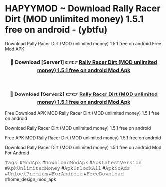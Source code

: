 # HAPYYMOD ~ Download Rally Racer Dirt (MOD unlimited money) 1.5.1 free on android - (ybtfu)
Download Rally Racer Dirt (MOD unlimited money) 1.5.1 free on android Free Mod APK

<div align="center">
<h3>🔴 Download [Server1] 👉👉 <a href="https://apk-comot.site?title=Rally_Racer_Dirt_(MOD_unlimited_money)_1.5.1_free_on_android">Rally Racer Dirt (MOD unlimited money) 1.5.1 free on android Mod Apk</a></h3><br>

<h3>🔴 Download [Server2] 👉👉 <a href="https://apk-comot.site?title=Rally_Racer_Dirt_(MOD_unlimited_money)_1.5.1_free_on_android">Rally Racer Dirt (MOD unlimited money) 1.5.1 free on android Mod Apk</a></h3>
</div>


Free Download APK MOD Rally Racer Dirt (MOD unlimited money) 1.5.1 free on android

Download Rally Racer Dirt (MOD unlimited money) 1.5.1 free on android 

Free APK MOD Rally Racer Dirt (MOD unlimited money) 1.5.1 free on android 

Download Rally Racer Dirt (MOD unlimited money) 1.5.1 free on android Mod For Android

𝚃𝚊𝚐𝚜: #𝙼𝚘𝚍𝙰𝚙𝚔 #𝙳𝚘𝚠𝚗𝚕𝚘𝚊𝚍𝙼𝚘𝚍𝙰𝚙𝚔 #𝙰𝚙𝚔𝙻𝚊𝚝𝚎𝚜𝚝𝚅𝚎𝚛𝚜𝚒𝚘𝚗 #𝙰𝚙𝚔𝚄𝚗𝚕𝚒𝚖𝚒𝚝𝚎𝚍𝙼𝚘𝚗𝚎𝚢 #𝙰𝚙𝚔𝚄𝚗𝚕𝚘𝚌𝚔𝙰𝚕𝚕 #𝙰𝚙𝚔𝙽𝚘𝙰𝚍𝚜 #𝚄𝚗𝚕𝚘𝚌𝚔𝙿𝚛𝚎𝚖𝚒𝚞𝚖 #𝙵𝚘𝚛𝙰𝚗𝚍𝚛𝚘𝚒𝚍 #𝙵𝚛𝚎𝚎𝙳𝚘𝚠𝚗𝚕𝚘𝚊𝚍 #home_design_mod_apk